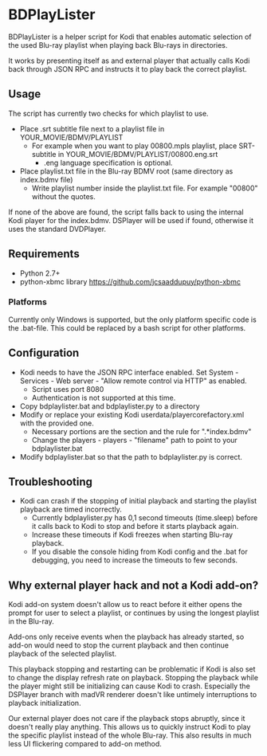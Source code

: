 # BDPlayLister

BDPlayLister is a helper script for Kodi that enables automatic selection of the used
Blu-ray playlist when playing back Blu-rays in directories.

It works by presenting itself as and external player that actually calls Kodi
back through JSON RPC and instructs it to play back the correct playlist.

## Usage
The script has currently two checks for which playlist to use.
* Place .srt subtitle file next to a playlist file in YOUR_MOVIE/BDMV/PLAYLIST
   * For example when you want to play 00800.mpls playlist, place SRT-subtitle in YOUR_MOVIE/BDMV/PLAYLIST/00800.eng.srt
      * .eng language specification is optional.
* Place playlist.txt file in the Blu-ray BDMV root (same directory as index.bdmv file)
   * Write playlist number inside the playlist.txt file. For example "00800" without the quotes.

If none of the above are found, the script falls back to using the internal Kodi player for the index.bdmv. DSPlayer will be used if found, otherwise it uses the standard DVDPlayer.

## Requirements
* Python 2.7+
* python-xbmc library https://github.com/jcsaaddupuy/python-xbmc

### Platforms
Currently only Windows is supported, but the only platform specific code is the .bat-file.
This could be replaced by a bash script for other platforms.

## Configuration
* Kodi needs to have the JSON RPC interface enabled. Set System - Services - Web server - "Allow remote control via HTTP" as enabled.
   * Script uses port 8080
   * Authentication is not supported at this time.
* Copy bdplaylister.bat and bdplaylister.py to a directory
* Modify or replace your existing Kodi userdata/playercorefactory.xml with the provided one.
   * Necessary portions are the <players> section and the <filename> rule for ".*index.bdmv"
   * Change the players - players - "filename" path to point to your bdplaylister.bat
* Modify bdplaylister.bat so that the path to bdplaylister.py is correct.

## Troubleshooting
* Kodi can crash if the stopping of initial playback and starting the playlist playback are timed incorrectly.
   * Currently bdplaylister.py has 0,1 second timeouts (time.sleep) before it calls back to Kodi to stop and before it starts playback again.
   * Increase these timeouts if Kodi freezes when starting Blu-ray playback.
   * If you disable the console hiding from Kodi config and the .bat for debugging, you need to increase the timeouts to few seconds.

## Why external player hack and not a Kodi add-on?
Kodi add-on system doesn't allow us to react before it either opens the prompt for user to select a playlist, or continues by using the longest playlist in the Blu-ray.

Add-ons only receive events when the playback has already started, so add-on would need to stop the current playback and then continue playback of the selected playlist.

This playback stopping and restarting can be problematic if Kodi is also set to change the display refresh rate on playback. Stopping the playback while the player might still be initializing can cause Kodi to crash.
Especially the DSPlayer branch with madVR renderer doesn't like untimely interruptions to playback initialization.

Our external player does not care if the playback stops abruptly, since it doesn't really play anything.
This allows us to quickly instruct Kodi to play the specific playlist instead of the whole Blu-ray.
This also results in much less UI flickering compared to add-on method.